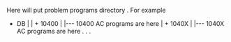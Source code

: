 Here will put problem programs directory .
For example

+ DB
 |
 | + 10400 
    |
    |--- 10400 AC programs are here
 | + 1040X
    |
    |--- 1040X AC programs are here
 .
 .
 .
